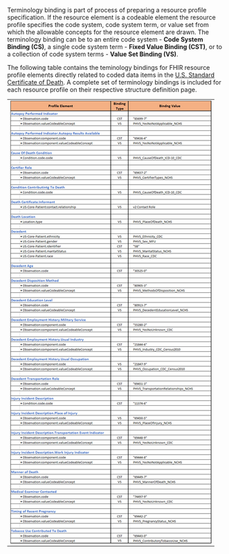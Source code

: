 Terminology binding is part of process of preparing a resource profile specification. If the resource element is a codeable element the resource profile specifies the code system, code system term, or value set from which the allowable concepts for the resource element are drawn. The terminology binding can be to an entire code system - **Code System Binding (CS)**, a single code system term - **Fixed Value Binding (CST)**, or to a collection of code system terms - **Value Set Binding (VS)**.

The following table contains the teminology bindings for FHIR resource profile elements directly related to coded data items in the [U.S. Standard Certificate of Death](https://www.cdc.gov/nchs/data/dvs/DEATH11-03final-ACC.pdf). A complete set of terminology bindings is included for each resource profile on their respective structure definition page. 

<center>
	<table><tr><td><img src="TerminologyBindings.png" style="width:100%;"/></td></tr></table>
	</center>